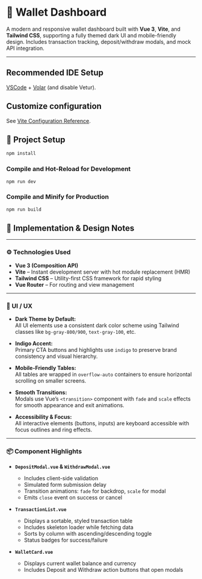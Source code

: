 # 💸 Wallet Dashboard

A modern and responsive wallet dashboard built with **Vue 3**, **Vite**, and **Tailwind CSS**, supporting a fully themed dark UI and mobile-friendly design. Includes transaction tracking, deposit/withdraw modals, and mock API integration.

---

## Recommended IDE Setup

[VSCode](https://code.visualstudio.com/) + [Volar](https://marketplace.visualstudio.com/items?itemName=Vue.volar) (and disable Vetur).

## Customize configuration

See [Vite Configuration Reference](https://vite.dev/config/).

## 🚀 Project Setup

```sh
npm install
```

### Compile and Hot-Reload for Development

```sh
npm run dev
```

### Compile and Minify for Production

```sh
npm run build
```

## 🧠 Implementation & Design Notes

---

### ⚙️ Technologies Used

- **Vue 3 (Composition API)**
- **Vite** – Instant development server with hot module replacement (HMR)
- **Tailwind CSS** – Utility-first CSS framework for rapid styling
- **Vue Router** – For routing and view management

---

### 🎨 UI / UX

- **Dark Theme by Default:**  
  All UI elements use a consistent dark color scheme using Tailwind classes like `bg-gray-800/900`, `text-gray-100`, etc.

- **Indigo Accent:**  
  Primary CTA buttons and highlights use `indigo` to preserve brand consistency and visual hierarchy.

- **Mobile-Friendly Tables:**  
  All tables are wrapped in `overflow-auto` containers to ensure horizontal scrolling on smaller screens.

- **Smooth Transitions:**  
  Modals use Vue’s `<transition>` component with `fade` and `scale` effects for smooth appearance and exit animations.

- **Accessibility & Focus:**  
  All interactive elements (buttons, inputs) are keyboard accessible with focus outlines and ring effects.

---

### 📦 Component Highlights

- **`DepositModal.vue` & `WithdrawModal.vue`**
  - Includes client-side validation
  - Simulated form submission delay
  - Transition animations: `fade` for backdrop, `scale` for modal
  - Emits `close` event on success or cancel

- **`TransactionList.vue`**
  - Displays a sortable, styled transaction table
  - Includes skeleton loader while fetching data
  - Sorts by column with ascending/descending toggle
  - Status badges for success/failure

- **`WalletCard.vue`**
  - Displays current wallet balance and currency
  - Includes Deposit and Withdraw action buttons that open modals

